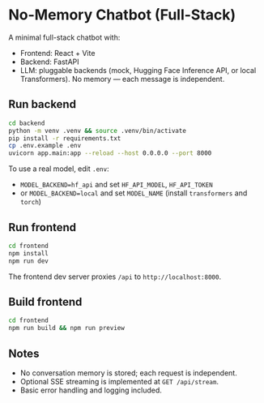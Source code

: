 # No-Memory Chatbot (Full-Stack)

A minimal full-stack chatbot with:
- Frontend: React + Vite
- Backend: FastAPI
- LLM: pluggable backends (mock, Hugging Face Inference API, or local Transformers). No memory — each message is independent.

## Run backend
```bash
cd backend
python -m venv .venv && source .venv/bin/activate
pip install -r requirements.txt
cp .env.example .env
uvicorn app.main:app --reload --host 0.0.0.0 --port 8000
```

To use a real model, edit `.env`:
- `MODEL_BACKEND=hf_api` and set `HF_API_MODEL`, `HF_API_TOKEN`
- or `MODEL_BACKEND=local` and set `MODEL_NAME` (install `transformers` and `torch`)

## Run frontend
```bash
cd frontend
npm install
npm run dev
```

The frontend dev server proxies `/api` to `http://localhost:8000`.

## Build frontend
```bash
cd frontend
npm run build && npm run preview
```

## Notes
- No conversation memory is stored; each request is independent.
- Optional SSE streaming is implemented at `GET /api/stream`.
- Basic error handling and logging included.